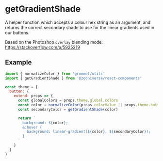 # getGradientShade

A helper function which accepts a colour hex string as an argument, and returns
the correct secondary shade to use for the linear gradients used in our buttons.

Based on the Photoshop `overlay` blending mode: https://stackoverflow.com/a/5925219

## Example

```js
import { normalizeColor } from 'grommet/utils'
import { getGradientShade } from '@zooniverse/react-components'

const theme = {
  button: {
    extend: props => {
      const globalColors = props.theme.global.colors
      const color = normalizeColor(props.colorValue || props.theme.button.border.color, props.theme)
      const secondaryColor = getGradientShade(color)

      return `
        background: ${color};
        &:hover {
          background: linear-gradient(${color}, ${secondaryColor});
        }
      `
    }
  }
}
```

